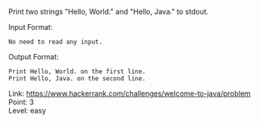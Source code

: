 Print two strings "Hello, World." and "Hello, Java." to stdout.

Input Format:

	No need to read any input.

Output Format:

	Print Hello, World. on the first line.
	Print Hello, Java. on the second line.

Link: https://www.hackerrank.com/challenges/welcome-to-java/problem<br />
Point: 3<br />
Level: easy

